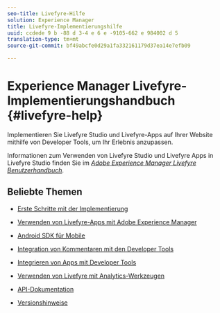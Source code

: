```yaml
---
seo-title: Livefyre-Hilfe
solution: Experience Manager
title: Livefyre-Implementierungshilfe
uuid: ccdede 9 b -88 d 3-4 e 6 e -9105-662 e 984002 d 5
translation-type: tm+mt
source-git-commit: bf49abcfe0d29a1fa332161179d37ea14e7efb09

---
```



# Experience Manager Livefyre-Implementierungshandbuch {#livefyre-help}

Implementieren Sie Livefyre Studio und Livefyre-Apps auf Ihrer Website mithilfe von Developer Tools, um Ihr Erlebnis anzupassen.

Informationen zum Verwenden von Livefyre Studio und Livefyre Apps in Livefyre Studio finden Sie im [*Adobe Experience Manager Livefyre Benutzerhandbuch*](/help/using/home.md).

## Beliebte Themen

* [Erste Schritte mit der Implementierung](c-getting-started/c-getting-started.md)

* [Verwenden von Livefyre-Apps mit Adobe Experience Manager](https://helpx.adobe.com/experience-manager/6-4/sites/administering/using/livefyre.html)

* [Android SDK für Mobile](c-mobile-sdks/c-android-sdk.md)

* [Integration von Kommentaren mit den Developer Tools](/help/implementation/c-app-integrations/c-comments-integration/c-comments-integration.md)

* [Integrieren von Apps mit Developer Tools](/help/implementation/c-getting-started/c-implementation-process/c-implementation-process.md)

* [Verwenden von Livefyre mit Analytics-Werkzeugen](/help/implementation/livefyre-analytics/livefyre-analytics.md)

* [API-Dokumentation](https://api.livefyre.com)

* [Versionshinweise](/help/using/c-rn/c-rn.md)